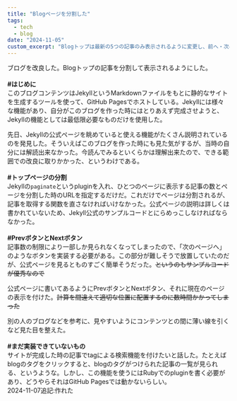 ```yaml
---
title: "Blogページを分割した"
tags:
  - tech
  - blog
date: "2024-11-05"
custom_excerpt: "Blogトップは最新の5つの記事のみ表示されるように変更し、前へ・次へボタンを付けるなどした"
---
```

ブログを改良した。Blogトップの記事を分割して表示されるようにした。<br>
<br>
**<span class="ff7f7e">#</span>はじめに**<br>
このブログコンテンツはJekyllというMarkdownファイルをもとに静的なサイトを生成するツールを使って、GitHub Pagesでホストしている。Jekyllには様々な機能があり、自分がこのブログを作った時にはとりあえず完成させようと、Jekyllの機能としては最低限必要なものだけを使用した。

先日、Jekyllの公式ページを眺めていると使える機能がたくさん説明されているのを発見した。そういえばこのブログを作った時にも見た気がするが、当時の自分には解読出来なかった。今読んでみるといくらかは理解出来たので、できる範囲での改良に取りかかった、というわけである。<br>
<br>
**<span class="ff7f7e">#</span>トップページの分割**<br>
Jekyllの`paginate`というpluginを入れ、ひとつのページに表示する記事の数とページを分割した時のURLを指定するだけだ。これだけでページは分割されるが、記事を取得する関数を直さなければいけなかった。公式ページの説明は詳しくは書かれていないため、Jekyll公式のサンプルコードとにらめっこしなければならなかった。<br>
<br>
**<span class="ff7f7e">#</span>PrevボタンとNextボタン**<br>
記事数の制限により一部しか見られなくなってしまったので、「次のページへ」のようなボタンを実装する必要がある。この部分が難しそうで放置していたのだが、公式ページを見るとものすごく簡単そうだった。~~というのもサンプルコードが優秀なので~~　

公式ページに書いてあるようにPrevボタンとNextボタン、それに現在のページの表示を付けた。~~計算を間違えて適切な位置に配置するのに数時間かかってしまった~~

別の人のブログなどを参考に、見やすいようにコンテンツとの間に薄い線を引くなど見た目を整えた。<br>
<br>
**<span class="ff7f7e">#</span>まだ実装できていないもの**<br>
サイトが完成した時の記事でtagによる検索機能を付けたいと話した。たとえばblogのタグをクリックすると、blogのタグがつけられた記事の一覧が見られる、というような。しかし、この機能を使うにはRubyでのpluginを書く必要があり、どうやらそれはGitHub Pagesでは動かないらしい。
<br>2024-11-07追記:作れた
